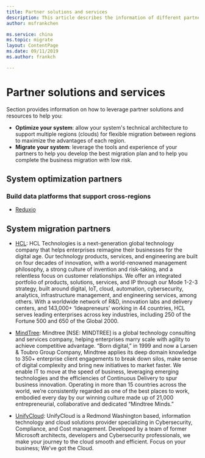 ```yaml
---
title: Partner solutions and services
description: This article describes the information of different partners to help you choose the applicable partner
author: msfrankchen

ms.service: china 
ms.topic: migrate
layout: ContentPage 
ms.date: 09/11/2019
ms.author: frankch

---
```

# Partner solutions and services

Section provides information on how to leverage partner solutions and resources to help you:
* **Optimize your system**: allow your system's technical architecture to support multiple regions (clouds) for flexible migration between regions to maximize the advantages of each region.
* **Migrate your system**: leverage the tools and experience of your partners to help you develop the best migration plan and to help you complete the business migration with low risk.

## System optimization partners

### Build data platforms that support cross-regions
* [Reduxio](../migrate/media/china-migration-partners/partner-profile-reduxio.pdf)

## System migration partners

* [HCL](../migrate/media/china-migration-partners/partner-profile-hcl.pdf): HCL Technologies is a next-generation global technology company that helps enterprises reimagine their businesses for the digital age. Our technology products, services, and engineering are built on four decades of innovation, with a world-renowned management philosophy, a strong culture of invention and risk-taking, and a relentless focus on customer relationships. We offer an integrated portfolio of products, solutions, services, and IP through our Mode 1-2-3 strategy, built around digital, IoT, cloud, automation, cybersecurity, analytics, infrastructure management, and engineering services, among others. With a worldwide network of R&D, innovation labs and delivery centers, and 143,000+ ‘Ideapreneurs’ working in 44 countries, HCL serves leading enterprises across key industries, including 250 of the Fortune 500 and 650 of the Global 2000.

* [MindTree](../migrate/media/china-migration-partners/partner-profile-mindtree.pdf): Mindtree [NSE: MINDTREE] is a global technology consulting and services company, helping enterprises marry scale with agility to achieve competitive advantage. “Born digital,” in 1999 and now a Larsen & Toubro Group Company, Mindtree applies its deep domain knowledge to 350+ enterprise client engagements to break down silos, make sense of digital complexity and bring new initiatives to market faster. We enable IT to move at the speed of business, leveraging emerging technologies and the efficiencies of Continuous Delivery to spur business innovation. Operating in more than 15 countries across the world, we’re consistently regarded as one of the best places to work, embodied every day by our winning culture made up of 21,000 entrepreneurial, collaborative and dedicated “Mindtree Minds.”  

* [UnifyCloud](https://www.unifycloud.com/): UnifyCloud is a Redmond Washington based, information technology and cloud solutions provider specializing in Cybersecurity, Compliance, and Cost management. Developed by a team of former Microsoft architects, developers and Cybersecurity professionals, we make your journey to the cloud smooth and efficient. Focus on your business; We’ve got the Cloud. 

